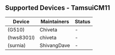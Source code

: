 ## Supported Devices - TamsuiCM11

<div>
<table>
<thead>
<tr>
<th>Device</th>
<th>Maintainers</th>
<th>Status</th>
</tr>
</thead>
<tbody>
<tr>
<td>(G510)</td>
<td>Chiveta</td>
<td>-</td>
</tr>
<tr>
<td>(hws8301l)</td>
<td>chiveta</td>
<td>-</td>
</tr>
<tr>
<td>(surnia)</td>
<td>ShivangDave</td>
<td>-</td>
</tr>
</tbody>
</table>
</div>
